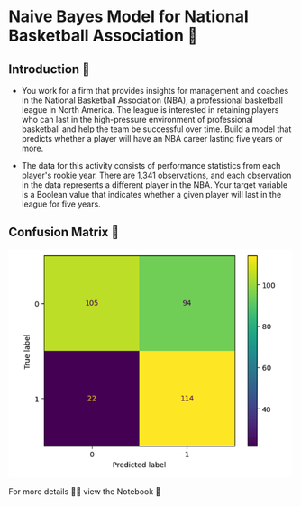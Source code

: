 # Naive Bayes Model for National Basketball Association 🏀

## Introduction 🔗

* You work for a firm that provides insights for management and coaches in the National Basketball Association (NBA), a professional basketball league in North America. The league is interested in retaining players who can last in the high-pressure environment of professional basketball and help the team be successful over time. Build a model that predicts whether a player will have an NBA career lasting five years or more. 

* The data for this activity consists of performance statistics from each player's rookie year. There are 1,341 observations, and each observation in the data represents a different player in the NBA. Your target variable is a Boolean value that indicates whether a given player will last in the league for five years.

## Confusion Matrix 🔗

![Screenshot 2023-08-04 170544](https://github.com/sagarv2522/Naive-Bayes-National-Basketball-Association/blob/main/Screenshot%202023-08-04%20170544.png)


For more details 🔗🔗 view the Notebook 📓
